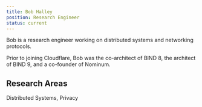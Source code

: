 ```yaml
---
title: Bob Halley
position: Research Engineer
status: current
---
```


Bob is a research engineer working on distributed systems and networking protocols.

Prior to joining Cloudflare, Bob was the co-architect of BIND 8, the architect of BIND 9, and a co-founder of Nominum.

## Research Areas 
Distributed Systems, Privacy
